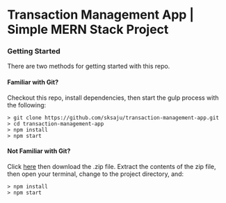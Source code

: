 # Transaction Management App | Simple MERN Stack Project

### Getting Started

There are two methods for getting started with this repo.

#### Familiar with Git?
Checkout this repo, install dependencies, then start the gulp process with the following:

```
> git clone https://github.com/sksaju/transaction-management-app.git
> cd transaction-management-app
> npm install
> npm start
```

#### Not Familiar with Git?
Click [here](https://github.com/sksaju/transaction-management-app/) then download the .zip file.  Extract the contents of the zip file, then open your terminal, change to the project directory, and:

```
> npm install
> npm start
```
